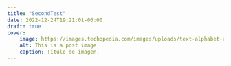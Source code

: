 ```yaml
---
title: "SecondTest"
date: 2022-12-24T19:21:01-06:00
draft: true
cover:
    image: https://images.techopedia.com/images/uploads/text-alphabet-ampersand.jpg?w=800&h=0&mode=max&quality=70&scale=both 
    alt: This is a post image
    caption: Título de imagen.
---
```


